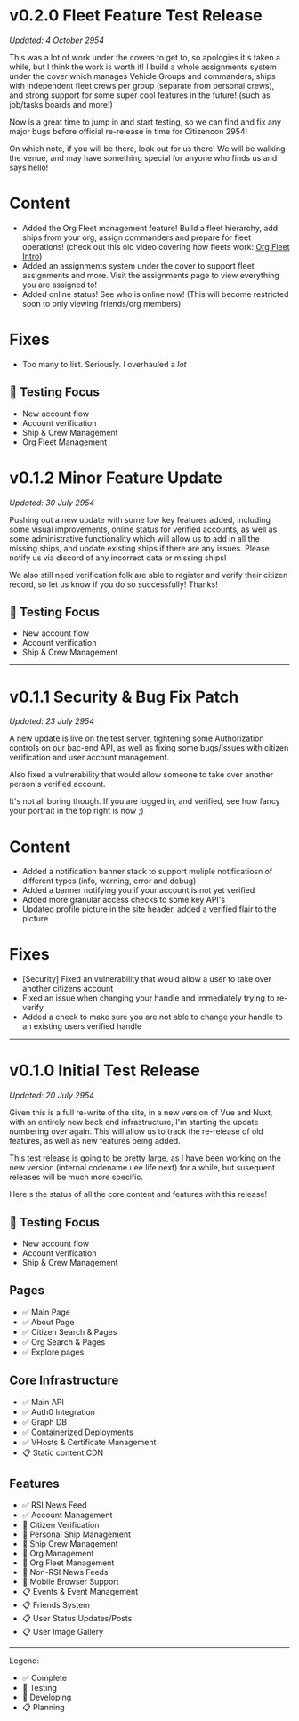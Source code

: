 # v0.2.0 Fleet Feature Test Release
*Updated: 4 October 2954*

This was a lot of work under the covers to get to, so apologies it's taken a while, but I think the work is worth it! I build a whole assignments system under the cover which manages Vehicle Groups and commanders, ships with independent fleet crews per group (separate from personal crews), and strong support for some super cool features in the future! (such as job/tasks boards and more!)

Now is a great time to jump in and start testing, so we can find and fix any major bugs before official re-release in time for Citizencon 2954!

On which note, if you will be there, look out for us there! We will be walking the venue, and may have something special for anyone who finds us and says hello!

# Content
- Added the Org Fleet management feature! Build a fleet hierarchy, add ships from your org, assign commanders and prepare for fleet operations! (check out this old video covering how fleets work: [Org Fleet Intro](https://youtu.be/nnfFEGjxf9g?si=gspyzAqt0KNPKb3n))
- Added an assignments system under the cover to support fleet assignments and more. Visit the assignments page to view everything you are assigned to!
- Added online status! See who is online now! (This will become restricted soon to only viewing friends/org members)

# Fixes
- Too many to list. Seriously. I overhauled a *lot*

## &#x1F50E; Testing Focus
- New account flow
- Account verification
- Ship & Crew Management
- Org Fleet Management

# v0.1.2 Minor Feature Update
*Updated: 30 July 2954*

Pushing out a new update with some low key features added, including some visual improvements, online status for verified accounts, as well as some administrative functionality which will allow us to add in all the missing ships, and update existing ships if there are any issues. Please notify us via discord of any incorrect data or missing ships!

We also still need verification folk are able to register and verify their citizen record, so let us know if you do so successfully! Thanks!

## &#x1F50E; Testing Focus
- New account flow
- Account verification
- Ship & Crew Management

---

# v0.1.1 Security & Bug Fix Patch
*Updated: 23 July 2954*

A new update is live on the test server, tightening some Authorization controls on our bac-end API, as well as fixing some bugs/issues with citizen verification and user account management.

Also fixed a vulnerability that would allow someone to take over another person's verified account.

It's not all boring though. If you are logged in, and verified, see how fancy your portrait in the top right is now ;)

# Content
- Added a notification banner stack to support muliple notificatiosn of different types (info, warning, error and debug)
- Added a banner notifying you if your account is not yet verified
- Added more granular access checks to some key API's
- Updated profile picture in the site header, added a verified flair to the picture

# Fixes
- [Security] Fixed an vulnerability that would allow a user to take over another citizens account
- Fixed an issue when changing your handle and immediately trying to re-verify
- Added a check to make sure you are not able to change your handle to an existing users verified handle

---

# v0.1.0 Initial Test Release
*Updated: 20 July 2954*

Given this is a full re-write of the site, in a new version of Vue and Nuxt, with an entirely new back end infrastructure, I'm starting the update numbering over again. This will allow us to track the re-release of old features, as well as new features being added.

This test release is going to be pretty large, as I have been working on the new version (internal codename uee.life.next) for a while, but susequent releases will be much more specific.

Here's the status of all the core content and features with this release!

## &#x1F50E; Testing Focus
- New account flow
- Account verification
- Ship & Crew Management

## Pages
- &#x2705; Main Page
- &#x2705; About Page
- &#x2705; Citizen Search & Pages
- &#x2705; Org Search & Pages
- &#x2705; Explore pages

## Core Infrastructure
- &#x2705; Main API
- &#x2705; Auth0 Integration
- &#x2705; Graph DB
- &#x2705; Containerized Deployments
- &#x2705; VHosts & Certificate Management
- &#x1F4CB; Static content CDN

## Features
- &#x2705; RSI News Feed
- &#x2705; Account Management
- &#x1F50E; Citizen Verification
- &#x1F50E; Personal Ship Management
- &#x1F50E; Ship Crew Management
- &#x1F6A7; Org Management
- &#x1F6A7; Org Fleet Management
- &#x1F6A7; Non-RSI News Feeds
- &#x1F6A7; Mobile Browser Support
- &#x1F4CB; Events & Event Management
- &#x1F4CB; Friends System
- &#x1F4CB; User Status Updates/Posts
- &#x1F4CB; User Image Gallery

---

Legend:

- &#x2705; Complete
- &#x1F50E; Testing
- &#x1F6A7; Developing
- &#x1F4CB; Planning